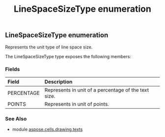 ﻿---
title: LineSpaceSizeType enumeration
second_title: Aspose.Cells for Python via .NET API References
description: 
type: docs
weight: 150
url: /aspose.cells.drawing.texts/linespacesizetype/
is_root: false
---

## LineSpaceSizeType enumeration

Represents the unit type of line space size.



The LineSpaceSizeType type exposes the following members:

### Fields
| Field | Description |
| :- | :- |
| PERCENTAGE | Represents in unit of a percentage of the text size. |
| POINTS | Represents in unit of points. |



### See Also
* module [aspose.cells.drawing.texts](..)
